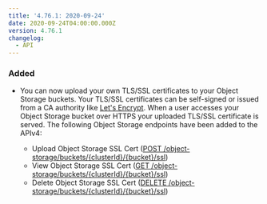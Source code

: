 ```yaml
---
title: '4.76.1: 2020-09-24'
date: 2020-09-24T04:00:00.000Z
version: 4.76.1
changelog:
  - API
---
```


### Added

- You can now upload your own TLS/SSL certificates to your Object Storage buckets. Your TLS/SSL certificates can be self-signed or issued from a CA authority like [Let's Encrypt](https://letsencrypt.org/). When a user accesses your Object Storage bucket over HTTPS your uploaded TLS/SSL certificate is served. The following Object Storage endpoints have been added to the APIv4:

    - Upload Object Storage SSL Cert ([POST /object-storage/buckets/{clusterId}/{bucket}/ssl](/api/v4/object-storage-buckets-cluster-id-bucket-ssl/#post))
    - View Object Storage SSL Cert ([GET /object-storage/buckets/{clusterId}/{bucket}/ssl](/api/v4/object-storage-buckets-cluster-id-bucket-ssl))
    - Delete Object Storage SSL Cert ([DELETE /object-storage/buckets/{clusterId}/{bucket}/ssl](/api/v4/object-storage-buckets-cluster-id-bucket-ssl/#delete))
